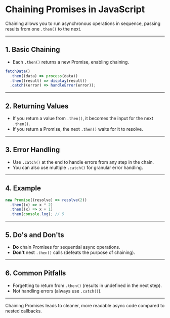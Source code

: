 # Chaining Promises in JavaScript

Chaining allows you to run asynchronous operations in sequence, passing results from one `.then()` to the next.

---

## 1. Basic Chaining

- Each `.then()` returns a new Promise, enabling chaining.

```js
fetchData()
  .then((data) => process(data))
  .then((result) => display(result))
  .catch((error) => handleError(error));
```

---

## 2. Returning Values

- If you return a value from `.then()`, it becomes the input for the next `.then()`.
- If you return a Promise, the next `.then()` waits for it to resolve.

---

## 3. Error Handling

- Use `.catch()` at the end to handle errors from any step in the chain.
- You can also use multiple `.catch()` for granular error handling.

---

## 4. Example

```js
new Promise((resolve) => resolve(2))
  .then((x) => x * 2)
  .then((x) => x + 1)
  .then(console.log); // 5
```

---

## 5. Do's and Don'ts

- **Do** chain Promises for sequential async operations.
- **Don't** nest `.then()` calls (defeats the purpose of chaining).

---

## 6. Common Pitfalls

- Forgetting to return from `.then()` (results in undefined in the next step).
- Not handling errors (always use `.catch()`).

---

Chaining Promises leads to cleaner, more readable async code compared to nested callbacks.
